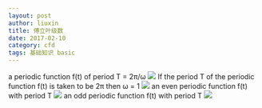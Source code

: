 ```yaml
---
layout: post
author: liuxin
title: 傅立叶级数
date: 2017-02-10
category: cfd
tags: 基础知识 basic
---
```

a periodic function f(t) of period T = 2π/ω 
![][image-1]
If the period T of the periodic function f(t) is taken to be 2π then ω = 1 
![][image-2]
an even periodic function f(t) with period T 
![][image-3]
an odd periodic function f(t) with period T 
![][image-4]

[image-1]:	https://cdn-images-1.medium.com/max/800/1*EyuCtGwq_81SDfFgPbgMGQ.png
[image-2]:	https://cdn-images-1.medium.com/max/800/1*S7vX8tJOys9AexQ3hcSvkg.png
[image-3]:	https://cdn-images-1.medium.com/max/800/1*NTz5OhFnLTUs7BAV15DOmg.png
[image-4]:	https://cdn-images-1.medium.com/max/800/1*lnX6o9Y4WqVI5nsHYULZnQ.png